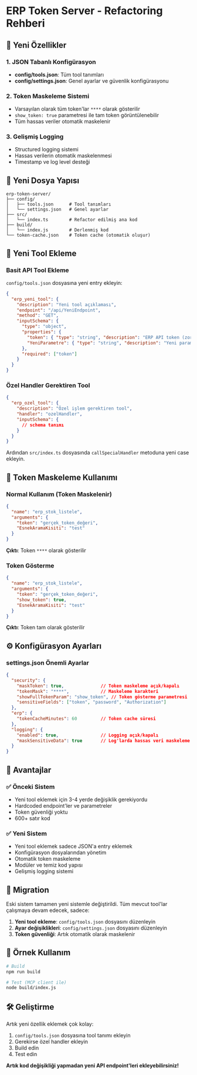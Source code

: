# ERP Token Server - Refactoring Rehberi

## 🎉 Yeni Özellikler

### 1. JSON Tabanlı Konfigürasyon
- **config/tools.json**: Tüm tool tanımları
- **config/settings.json**: Genel ayarlar ve güvenlik konfigürasyonu

### 2. Token Maskeleme Sistemi
- Varsayılan olarak tüm token'lar `****` olarak gösterilir
- `show_token: true` parametresi ile tam token görüntülenebilir
- Tüm hassas veriler otomatik maskelenir

### 3. Gelişmiş Logging
- Structured logging sistemi
- Hassas verilerin otomatik maskelenmesi
- Timestamp ve log level desteği

## 📁 Yeni Dosya Yapısı

```
erp-token-server/
├── config/
│   ├── tools.json      # Tool tanımları
│   └── settings.json   # Genel ayarlar
├── src/
│   └── index.ts        # Refactor edilmiş ana kod
├── build/
│   └── index.js        # Derlenmiş kod
└── token-cache.json    # Token cache (otomatik oluşur)
```

## 🔧 Yeni Tool Ekleme

### Basit API Tool Ekleme
`config/tools.json` dosyasına yeni entry ekleyin:

```json
{
  "erp_yeni_tool": {
    "description": "Yeni tool açıklaması",
    "endpoint": "/api/YeniEndpoint",
    "method": "GET",
    "inputSchema": {
      "type": "object",
      "properties": {
        "token": { "type": "string", "description": "ERP API token (zorunlu)" },
        "YeniParametre": { "type": "string", "description": "Yeni parametre" }
      },
      "required": ["token"]
    }
  }
}
```

### Özel Handler Gerektiren Tool
```json
{
  "erp_ozel_tool": {
    "description": "Özel işlem gerektiren tool",
    "handler": "ozelHandler",
    "inputSchema": {
      // schema tanımı
    }
  }
}
```

Ardından `src/index.ts` dosyasında `callSpecialHandler` metoduna yeni case ekleyin.

## 🔐 Token Maskeleme Kullanımı

### Normal Kullanım (Token Maskelenir)
```json
{
  "name": "erp_stok_listele",
  "arguments": {
    "token": "gerçek_token_değeri",
    "EsnekAramaKisiti": "test"
  }
}
```
**Çıktı**: Token `****` olarak gösterilir

### Token Gösterme
```json
{
  "name": "erp_stok_listele",
  "arguments": {
    "token": "gerçek_token_değeri",
    "show_token": true,
    "EsnekAramaKisiti": "test"
  }
}
```
**Çıktı**: Token tam olarak gösterilir

## ⚙️ Konfigürasyon Ayarları

### settings.json Önemli Ayarlar

```json
{
  "security": {
    "maskToken": true,              // Token maskeleme açık/kapalı
    "tokenMask": "****",            // Maskeleme karakteri
    "showFullTokenParam": "show_token", // Token gösterme parametresi
    "sensitiveFields": ["token", "password", "Authorization"]
  },
  "erp": {
    "tokenCacheMinutes": 60         // Token cache süresi
  },
  "logging": {
    "enabled": true,                // Logging açık/kapalı
    "maskSensitiveData": true       // Log'larda hassas veri maskeleme
  }
}
```

## 🚀 Avantajlar

### ✅ Önceki Sistem
- Yeni tool eklemek için 3-4 yerde değişiklik gerekiyordu
- Hardcoded endpoint'ler ve parametreler
- Token güvenliği yoktu
- 600+ satır kod

### ✅ Yeni Sistem
- Yeni tool eklemek sadece JSON'a entry eklemek
- Konfigürasyon dosyalarından yönetim
- Otomatik token maskeleme
- Modüler ve temiz kod yapısı
- Gelişmiş logging sistemi

## 🔄 Migration

Eski sistem tamamen yeni sistemle değiştirildi. Tüm mevcut tool'lar çalışmaya devam edecek, sadece:

1. **Yeni tool ekleme**: `config/tools.json` dosyasını düzenleyin
2. **Ayar değişiklikleri**: `config/settings.json` dosyasını düzenleyin
3. **Token güvenliği**: Artık otomatik olarak maskelenir

## 📝 Örnek Kullanım

```bash
# Build
npm run build

# Test (MCP client ile)
node build/index.js
```

## 🛠️ Geliştirme

Artık yeni özellik eklemek çok kolay:

1. `config/tools.json` dosyasına tool tanımı ekleyin
2. Gerekirse özel handler ekleyin
3. Build edin
4. Test edin

**Artık kod değişikliği yapmadan yeni API endpoint'leri ekleyebilirsiniz!**
